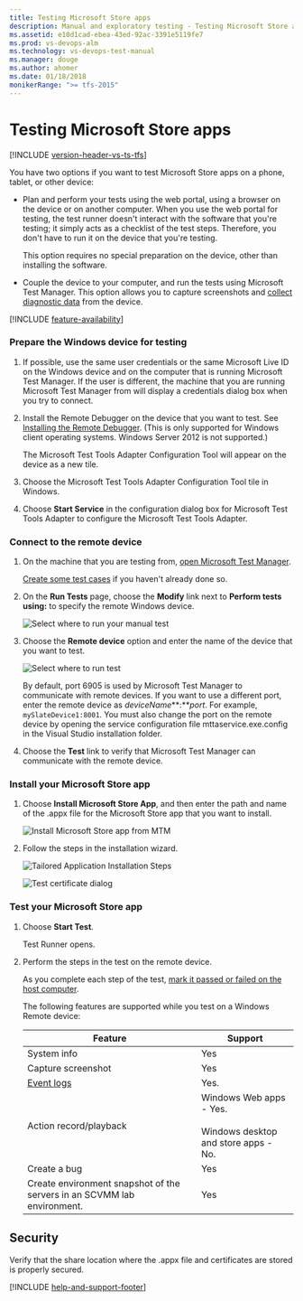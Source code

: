```yaml
---
title: Testing Microsoft Store apps
description: Manual and exploratory testing - Testing Microsoft Store apps
ms.assetid: e10d1cad-ebea-43ed-92ac-3391e5119fe7
ms.prod: vs-devops-alm
ms.technology: vs-devops-test-manual
ms.manager: douge
ms.author: ahomer
ms.date: 01/18/2018
monikerRange: ">= tfs-2015"
---
```



# Testing Microsoft Store apps

[!INCLUDE [version-header-vs-ts-tfs](../_shared/version-header-vs-ts-tfs.md)] 

You have two options if you want to test Microsoft Store apps on a phone, tablet, or other device:  
  
- Plan and perform your tests using the web portal, using a browser on the device or on another computer. When you use the web portal for testing, the test runner doesn't interact with the software that you're testing; it simply acts as a checklist of the test steps. Therefore, you don't have to run it on the device that you're testing.  
  
  This option requires no special preparation on the device, other than installing the software.  
  
- Couple the device to your computer, and run the tests using Microsoft Test Manager. This option allows you to capture screenshots and [collect diagnostic data](collect-more-diagnostic-data-in-manual-tests.md) from the device.  

[!INCLUDE [feature-availability](../_shared/feature-availability.md)] 
  
### Prepare the Windows device for testing  
  
1. If possible, use the same user credentials or the same Microsoft Live ID on the Windows device and on the computer that is running Microsoft Test Manager. If the user is different, the machine that you are running Microsoft Test Manager from will display a credentials dialog box when you try to connect.  
  
1. Install the Remote Debugger on the device that you want to test. See [Installing the Remote Debugger](https://docs.microsoft.com/visualstudio/debugger/run-windows-store-apps-on-a-remote-machine#BKMK_download).
   (This is only supported for Windows client operating systems. Windows Server 2012 is not supported.)  
  
   The Microsoft Test Tools Adapter Configuration Tool will appear on the device as a new tile.  
  
1. Choose the Microsoft Test Tools Adapter Configuration Tool tile in Windows.  
  
1. Choose **Start Service** in the configuration dialog box for Microsoft Test Tools Adapter to configure the Microsoft Test Tools Adapter.  
  
### Connect to the remote device  
  
1. On the machine that you are testing from, [open Microsoft Test Manager](connect-microsoft-test-manager-to-your-team-project-and-test-plan.md).  
  
   [Create some test cases](plan-manual-tests-with-microsoft-test-manager.md) if you haven't already done so.  
  
1. On the **Run Tests** page, choose the **Modify** link next to **Perform tests using:** to specify the remote Windows device.  
  
   ![Select where to run your manual test](_img/testing-windows-store-apps/mtr_win8_whererun.png)  
  
1. Choose the **Remote device** option and enter the name of the device that you want to test.  
  
   ![Select where to run test](_img/testing-windows-store-apps/mtr_win8_whererun2.png)  
  
   By default, port 6905 is used by Microsoft Test Manager to communicate with remote devices. If you want to use a different port, enter the remote device as *deviceName***:***port*. For example, `mySlateDevice1:8001`.  You must also change the port on the remote device by opening the service configuration file mttaservice.exe.config in the Visual Studio installation folder.  
  
1. Choose the **Test** link to verify that Microsoft Test Manager can communicate with the remote device.  
  
### Install your Microsoft Store app  
  
1. Choose **Install Microsoft Store App**, and then enter the path and name of the .appx file for the Microsoft Store app that you want to install.  
  
   ![Install Microsoft Store app from MTM](_img/testing-windows-store-apps/mtr_win8_installwindowsstyleapp.png)  
  
1. Follow the steps in the installation wizard.  
  
   ![Tailored Application Installation Steps](_img/testing-windows-store-apps/mtr_win8_tailoredappinstallstepsdialog.png)  
  
   ![Test certificate dialog](_img/testing-windows-store-apps/mtr_win8_testcertdialog.png)  
  
### Test your Microsoft Store app  
  
1. Choose **Start Test**.  
  
   Test Runner opens.  
  
1. Perform the steps in the test on the remote device.  
  
   As you complete each step of the test, [mark it passed or failed on the host computer](run-manual-tests-with-microsoft-test-manager.md).  
  
   The following features are supported while you test on a Windows Remote device:  
  
   |Feature|Support|  
   |-------------|-------------|  
   |System info|Yes|  
   |Capture screenshot|Yes|  
   |[Event logs](collect-more-diagnostic-data-in-manual-tests.md)|Yes.|  
   |Action record/playback|Windows Web apps - Yes.<br /><br /> Windows desktop and store apps - No.|  
   |Create a bug|Yes|  
   |Create environment snapshot of the servers in an SCVMM lab environment.|Yes|  
  
## Security

Verify that the share location where the .appx file and certificates are stored is properly secured.
  
[!INCLUDE [help-and-support-footer](../_shared/help-and-support-footer.md)] 
